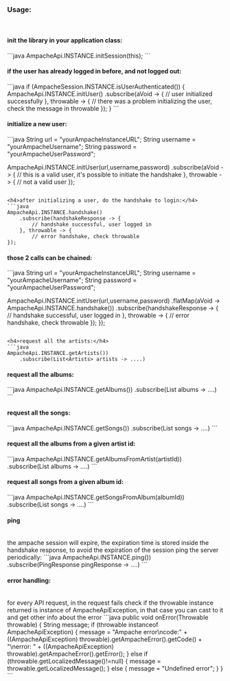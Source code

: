 <h3>Usage:</h3><br>

<h4>init the library in your application class:</h4>
```java
AmpacheApi.INSTANCE.initSession(this);
```

<h4>if the user has already logged in before, and not logged out:</h4>
```java
if (AmpacheSession.INSTANCE.isUserAuthenticated()) {
    AmpacheApi.INSTANCE.initUser()
        .subscribe(aVoid -> {
                // user initialized successfully
            }, throwable -> {
                // there was a problem initializing the user, check the message in throwable
            });
}
```

<h4>initialize a new user:</h4>
```java
String url = "yourAmpacheInstanceURL";
String username = "yourAmpacheUsername";
String password = "yourAmpacheUserPassword";

AmpacheApi.INSTANCE.initUser(url,username,password)
    .subscribe(aVoid -> {
        // this is a valid user, it's possible to initiate the handshake
    }, throwable -> {
        // not a valid user
});

```

<h4>after initializing a user, do the handshake to login:</h4>
```java
AmpacheApi.INSTANCE.handshake()
    .subscribe(handshakeResponse -> {
        // handshake successful, user logged in
    }, throwable -> {
        // error handshake, check throwable
});
```

<h4>those 2 calls can be chained:</h4>
```java
String url = "yourAmpacheInstanceURL";
String username = "yourAmpacheUsername";
String password = "yourAmpacheUserPassword";

AmpacheApi.INSTANCE.initUser(url,username,password)
    .flatMap(aVoid -> AmpacheApi.INSTANCE.handshake())
    .subscribe(handshakeResponse -> {
            // handshake successful, user logged in
        }, throwable -> {
            // error handshake, check throwable
        });
});

```

<h4>request all the artists:</h4>
```java
AmpacheApi.INSTANCE.getArtists())
    .subscribe(List<Artists> artists -> ....)
```

<h4>request all the albums:</h4>
```java
AmpacheApi.INSTANCE.getAlbums())
    .subscribe(List<Album> albums -> ....)
```

<h4>request all the songs:</h4>
```java
AmpacheApi.INSTANCE.getSongs())
    .subscribe(List<Song> songs -> ....)
```

<h4>request all the albums from a given artist id:</h4>
```java
AmpacheApi.INSTANCE.getAlbumsFromArtist(artistId))
    .subscribe(List<Album> albums -> ....)
```

<h4>request all songs from a given album id:</h4>
```java
AmpacheApi.INSTANCE.getSongsFromAlbum(albumId))
    .subscribe(List<Song> songs -> ....)
```

<h4>ping</h4><br>
the ampache session will expire, the expiration time is stored inside the handshake response, to avoid the expiration of the session
ping the server periodically: 
```java
AmpacheApi.INSTANCE.ping())
    .subscribe(PingResponse pingResponse -> ....)
```

<h4>error handling:</h4><br>
for every API request, in the request fails check if the throwable instance returned is instance of AmpacheApiException, in that case you can
cast to it and get other info about the error
```java
public void onError(Throwable throwable) {
        String message;
        if (throwable instanceof AmpacheApiException) {
            message = "Ampache error\ncode:" + ((AmpacheApiException) throwable).getAmpacheError().getCode() + "\nerror: " +
                    ((AmpacheApiException) throwable).getAmpacheError().getError();
        } else if (throwable.getLocalizedMessage()!=null) {
            message = throwable.getLocalizedMessage();
        } else {
            message = "Undefined error";
        }
    }
```

